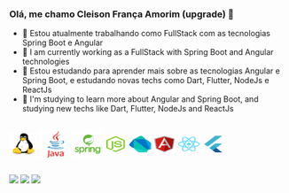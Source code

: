<!--
**upgradev/upgradev** is a ✨ _special_ ✨ repository because its `README.md` (this file) appears on your GitHub profile.

Here are some ideas to get you started:
-->
### Olá, me chamo Cleison França Amorim (upgrade) 👋

- 🔭 Estou atualmente trabalhando como FullStack com as tecnologias Spring Boot e Angular
- 🔭 I am currently working as a FullStack with Spring Boot and Angular technologies
- 🌱 Estou estudando para aprender mais sobre as tecnologias Angular e Spring Boot, e estudando novas techs como Dart, Flutter, NodeJs e ReactJs 
- 🌱 I'm studying to learn more about Angular and Spring Boot, and studying new techs like Dart, Flutter, NodeJs and ReactJs

<div style="display: inline_block"><br>
  <img align="center" alt="upgrade-Linux" height="40" width="50" src="https://raw.githubusercontent.com/devicons/devicon/master/icons/linux/linux-original.svg">
  <img align="center" alt="upgrade-Java" height="50" width="60" src="https://raw.githubusercontent.com/devicons/devicon/master/icons/java/java-original-wordmark.svg">
  <img align="center" alt="upgrade-Spring" height="50" width="50" src="https://raw.githubusercontent.com/devicons/devicon/master/icons/spring/spring-original-wordmark.svg">
  <img align="center" alt="upgrade-HTML" height="30" width="40" src="https://raw.githubusercontent.com/devicons/devicon/master/icons/nodejs/nodejs-original.svg">
  <img align="center" alt="upgrade-Python" height="30" width="40" src="https://raw.githubusercontent.com/devicons/devicon/master/icons/dart/dart-original.svg">
  <img align="center" alt="upgrade-Python" height="30" width="40" src="https://raw.githubusercontent.com/devicons/devicon/master/icons/angularjs/angularjs-original.svg">
  <img align="center" alt="upgrade-React" height="30" width="40" src="https://raw.githubusercontent.com/devicons/devicon/master/icons/react/react-original.svg">
  <img align="center" alt="upgrade-Python" height="30" width="40" src="https://raw.githubusercontent.com/devicons/devicon/master/icons/flutter/flutter-original.svg">
  
  
  
</div>
  
  ##
  
  <div> 
<a href="https://www.linkedin.com/in/cleisonfrancaamorim" target="_blank"><img src="https://img.shields.io/badge/-LinkedIn-%230077B5?style=for-the-badge&logo=linkedin&logoColor=white" target="_blank"></a> 
  <a href="https://www.instagram.com/upgrade.dev/" target="_blank"><img src="https://img.shields.io/badge/-Instagram-%23E4405F?style=for-the-badge&logo=instagram&logoColor=white" target="_blank"></a>
<a href="https://twitter.com/_upgradev" target="_blank"><img src="https://img.shields.io/badge/Twitter-1DA1F2?style=for-the-badge&logo=twitter&logoColor=white" target="_blank"></a>
  
</div>
